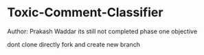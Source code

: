 ﻿# Toxic-Comment-Classifier
Author: Prakash Waddar
its still not completed phase one objective

dont clone directly fork and create new branch
